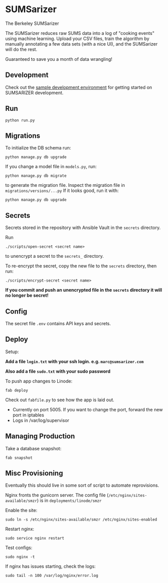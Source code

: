 SUMSarizer
===

The Berkeley SUMSarizer

The SUMSarizer reduces raw SUMS data into a log of "cooking events" using machine learning. Upload your CSV files, train the algorithm by manually annotating a few data sets (with a nice UI), and the SUMSarizer will do the rest.

Guaranteed to save you a month of data wrangling!

Development
---

Check out the [sample development environment](https://github.com/SUMSarizer/develop) for getting started on SUMSARIZER development.

Run
---

	python run.py

Migrations
---

To initialize the DB schema run:

	python manage.py db upgrade

If you change a model file in `models.py`, run:

	python manage.py db migrate

to generate the migration file. Inspect the migration file in `migrations/versions/...py` If it looks good, run it with:

	python manage.py db upgrade

Secrets
---

Secrets stored in the repository with Ansible Vault in the `secrets` directory.

Run

    ./scripts/open-secret <secret name>

to unencrypt a secret to the `secrets_` directory.

To re-encrypt the secret, copy the new file to the `secrets` directory, then run:

    ./scripts/encrypt-secret <secret name>

**If you commit and push an unencrypted file in the `secrets` directory it will no longer be secret!**

Config
---

The secret file `.env` contains API keys and secrets.

Deploy
---

Setup:

**Add a file `login.txt` with your ssh login. e.g. `marc@sumsarizer.com`**

**Also add a file `sudo.txt` with your sudo password**

To push app changes to Linode:

    fab deploy

Check out `fabfile.py` to see how the app is laid out.

* Currently on port 5005. If you want to change the port, forward the new port in iptables
* Logs in /var/log/supervisor

Managing Production
---

Take a database snapshot:

    fab snapshot

Misc Provisioning
---

Eventually this should live in some sort of script to automate reprovisions.

Nginx fronts the gunicorn server. The config file (`/etc/nginx/sites-available/smzr`) is in `deployments/linode/smzr`

Enable the site:

    sudo ln -s /etc/nginx/sites-available/smzr /etc/nginx/sites-enabled

Restart nginx:

    sudo service nginx restart

Test configs:

    sudo nginx -t

If nginx has issues starting, check the logs:

    sudo tail -n 100 /var/log/nginx/error.log